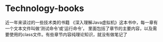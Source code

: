 # Technology-books
近一年来读过的一些技术类的书籍
《深入理解Java虚拟机》这本书中，每一章有一个文本文件叫做‘测试命令’或‘运行命令’，
 里面包括了章节的主要内容，以及需要使用的class文件。有些章节内容纯理论知识，就没有做笔记了
